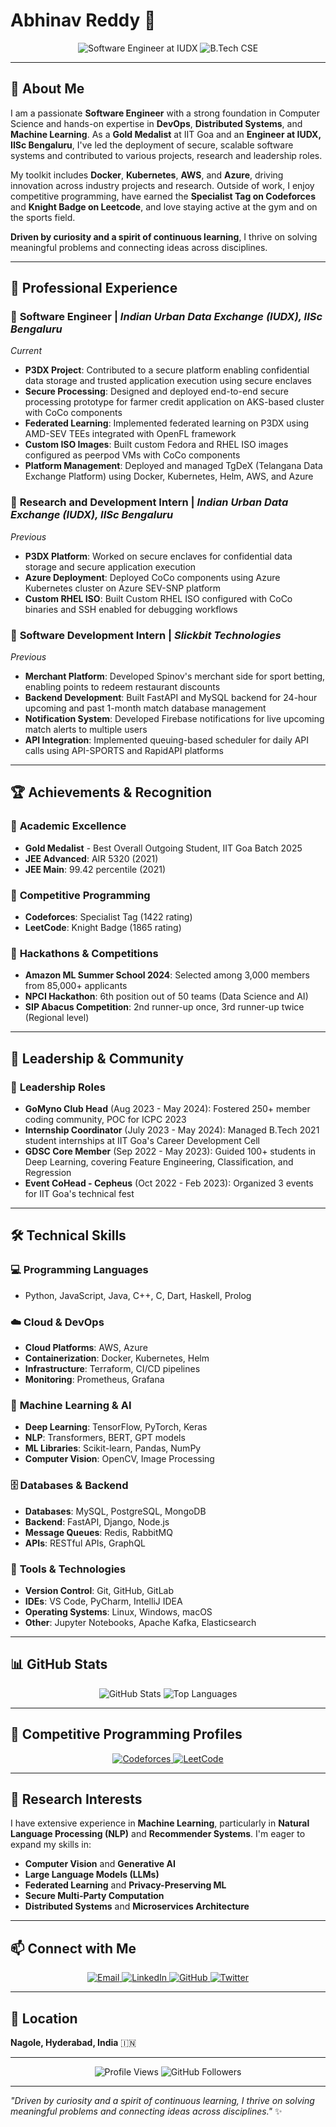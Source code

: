 # Abhinav Reddy 👋

<div align="center">
  <img src="https://img.shields.io/badge/Software%20Engineer-IUDX%20%7C%20IISc%20Bengaluru-blue?style=for-the-badge&logo=github" alt="Software Engineer at IUDX">
  <img src="https://img.shields.io/badge/Computer%20Science-B.Tech-green?style=for-the-badge&logo=university" alt="B.Tech CSE">
</div>

---

## 🚀 About Me

I am a passionate **Software Engineer** with a strong foundation in Computer Science and hands-on expertise in **DevOps**, **Distributed Systems**, and **Machine Learning**. As a **Gold Medalist** at IIT Goa and an **Engineer at IUDX, IISc Bengaluru**, I've led the deployment of secure, scalable software systems and contributed to various projects, research and leadership roles.

My toolkit includes **Docker**, **Kubernetes**, **AWS**, and **Azure**, driving innovation across industry projects and research. Outside of work, I enjoy competitive programming, have earned the **Specialist Tag on Codeforces** and **Knight Badge on Leetcode**, and love staying active at the gym and on the sports field.

**Driven by curiosity and a spirit of continuous learning**, I thrive on solving meaningful problems and connecting ideas across disciplines.

---

## 💼 Professional Experience

### 🔧 **Software Engineer** | *Indian Urban Data Exchange (IUDX), IISc Bengaluru*
*Current*

- **P3DX Project**: Contributed to a secure platform enabling confidential data storage and trusted application execution using secure enclaves
- **Secure Processing**: Designed and deployed end-to-end secure processing prototype for farmer credit application on AKS-based cluster with CoCo components
- **Federated Learning**: Implemented federated learning on P3DX using AMD-SEV TEEs integrated with OpenFL framework
- **Custom ISO Images**: Built custom Fedora and RHEL ISO images configured as peerpod VMs with CoCo components
- **Platform Management**: Deployed and managed TgDeX (Telangana Data Exchange Platform) using Docker, Kubernetes, Helm, AWS, and Azure

### 🔬 **Research and Development Intern** | *Indian Urban Data Exchange (IUDX), IISc Bengaluru*
*Previous*

- **P3DX Platform**: Worked on secure enclaves for confidential data storage and secure application execution
- **Azure Deployment**: Deployed CoCo components using Azure Kubernetes cluster on Azure SEV-SNP platform
- **Custom RHEL ISO**: Built Custom RHEL ISO configured with CoCo binaries and SSH enabled for debugging workflows

### 🏢 **Software Development Intern** | *Slickbit Technologies*
*Previous*

- **Merchant Platform**: Developed Spinov's merchant side for sport betting, enabling points to redeem restaurant discounts
- **Backend Development**: Built FastAPI and MySQL backend for 24-hour upcoming and past 1-month match database management
- **Notification System**: Developed Firebase notifications for live upcoming match alerts to multiple users
- **API Integration**: Implemented queuing-based scheduler for daily API calls using API-SPORTS and RapidAPI platforms

---

## 🏆 Achievements & Recognition

### 🥇 **Academic Excellence**
- **Gold Medalist** - Best Overall Outgoing Student, IIT Goa Batch 2025
- **JEE Advanced**: AIR 5320 (2021)
- **JEE Main**: 99.42 percentile (2021)

### 🏅 **Competitive Programming**
- **Codeforces**: Specialist Tag (1422 rating)
- **LeetCode**: Knight Badge (1865 rating)

### 🎯 **Hackathons & Competitions**
- **Amazon ML Summer School 2024**: Selected among 3,000 members from 85,000+ applicants
- **NPCI Hackathon**: 6th position out of 50 teams (Data Science and AI)
- **SIP Abacus Competition**: 2nd runner-up once, 3rd runner-up twice (Regional level)

---

## 🎯 Leadership & Community

### 👥 **Leadership Roles**
- **GoMyno Club Head** (Aug 2023 - May 2024): Fostered 250+ member coding community, POC for ICPC 2023
- **Internship Coordinator** (July 2023 - May 2024): Managed B.Tech 2021 student internships at IIT Goa's Career Development Cell
- **GDSC Core Member** (Sep 2022 - May 2023): Guided 100+ students in Deep Learning, covering Feature Engineering, Classification, and Regression
- **Event CoHead - Cepheus** (Oct 2022 - Feb 2023): Organized 3 events for IIT Goa's technical fest

---

## 🛠️ Technical Skills

### 💻 **Programming Languages**
- Python, JavaScript, Java, C++, C, Dart, Haskell, Prolog

### ☁️ **Cloud & DevOps**
- **Cloud Platforms**: AWS, Azure
- **Containerization**: Docker, Kubernetes, Helm
- **Infrastructure**: Terraform, CI/CD pipelines
- **Monitoring**: Prometheus, Grafana

### 🤖 **Machine Learning & AI**
- **Deep Learning**: TensorFlow, PyTorch, Keras
- **NLP**: Transformers, BERT, GPT models
- **ML Libraries**: Scikit-learn, Pandas, NumPy
- **Computer Vision**: OpenCV, Image Processing

### 🗄️ **Databases & Backend**
- **Databases**: MySQL, PostgreSQL, MongoDB
- **Backend**: FastAPI, Django, Node.js
- **Message Queues**: Redis, RabbitMQ
- **APIs**: RESTful APIs, GraphQL

### 🔧 **Tools & Technologies**
- **Version Control**: Git, GitHub, GitLab
- **IDEs**: VS Code, PyCharm, IntelliJ IDEA
- **Operating Systems**: Linux, Windows, macOS
- **Other**: Jupyter Notebooks, Apache Kafka, Elasticsearch

---

## 📊 GitHub Stats

<div align="center">
  <img src="https://github-readme-stats.vercel.app/api?username=16AbhinavReddy&show_icons=true&theme=dark&hide_border=true&count_private=true" alt="GitHub Stats">
  <img src="https://github-readme-stats.vercel.app/api/top-langs/?username=16AbhinavReddy&layout=compact&theme=dark&hide_border=true" alt="Top Languages">
</div>

---

## 🏅 Competitive Programming Profiles

<div align="center">
  <a href="https://codeforces.com/profile/16AbhinavReddy">
    <img src="https://img.shields.io/badge/Codeforces-16AbhinavReddy-blue?style=for-the-badge&logo=codeforces" alt="Codeforces">
  </a>
  <a href="https://leetcode.com/16AbhinavReddy/">
    <img src="https://img.shields.io/badge/LeetCode-16AbhinavReddy-orange?style=for-the-badge&logo=leetcode" alt="LeetCode">
  </a>
</div>

---

## 🔬 Research Interests

I have extensive experience in **Machine Learning**, particularly in **Natural Language Processing (NLP)** and **Recommender Systems**. I'm eager to expand my skills in:

- **Computer Vision** and **Generative AI**
- **Large Language Models (LLMs)**
- **Federated Learning** and **Privacy-Preserving ML**
- **Secure Multi-Party Computation**
- **Distributed Systems** and **Microservices Architecture**

---

## 📫 Connect with Me

<div align="center">
  <a href="mailto:abhinavreddygutha@gmail.com">
    <img src="https://img.shields.io/badge/Email-abhinavreddygutha@gmail.com-red?style=for-the-badge&logo=gmail" alt="Email">
  </a>
  <a href="https://www.linkedin.com/in/abhinav-reddy-gutha/">
    <img src="https://img.shields.io/badge/LinkedIn-Abhinav%20Reddy-blue?style=for-the-badge&logo=linkedin" alt="LinkedIn">
  </a>
  <a href="https://github.com/16AbhinavReddy">
    <img src="https://img.shields.io/badge/GitHub-16AbhinavReddy-black?style=for-the-badge&logo=github" alt="GitHub">
  </a>
  <a href="https://twitter.com/16AbhinavReddy">
    <img src="https://img.shields.io/badge/Twitter-16AbhinavReddy-blue?style=for-the-badge&logo=twitter" alt="Twitter">
  </a>
</div>

---

## 📍 Location

**Nagole, Hyderabad, India** 🇮🇳

---

<div align="center">
  <img src="https://komarev.com/ghpvc/?username=16AbhinavReddy&label=Profile%20views&color=0e75b6&style=flat" alt="Profile Views">
  <img src="https://img.shields.io/github/followers/16AbhinavReddy?label=Followers&style=social" alt="GitHub Followers">
</div>

---

*"Driven by curiosity and a spirit of continuous learning, I thrive on solving meaningful problems and connecting ideas across disciplines."* ✨
